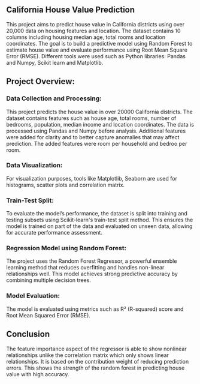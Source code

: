 ## California House Value Prediction
This project aims to predict house value in California districts using over 20,000 data on housing features and location. The dataset contains 10 columns including housing median age, total rooms and location coordinates. The goal is to build a predictive model using Random Forest to estimate house value and evaluate performance using Root Mean Square Error (RMSE). Different tools were used such as Python libraries: Pandas and Numpy, Scikit learn and Matplotlib.

## Project Overview:

### Data Collection and Processing:
This project predicts the house value in over 20000 California districts. The dataset contains features such as house age, total rooms, number of bedrooms, population, median income and location coordinates. The data is processed using Pandas and Numpy before analysis. Additional features were added for clarity and to better capture anomalies that may affect prediction. The added features were room per household and bedroo per room. 

### Data Visualization:
For visualization purposes, tools like Matplotlib, Seaborn are used for histograms, scatter plots and correlation matrix.

### Train-Test Split:
To evaluate the model’s performance, the dataset is split into training and testing subsets using Scikit-learn's train-test split method. This ensures the model is trained on part of the data and evaluated on unseen data, allowing for accurate performance assessment.

### Regression Model using Random Forest:
The project uses the Random Forest Regressor, a powerful ensemble learning method that reduces overfitting and handles non-linear relationships well. This model achieves strong predictive accuracy by combining multiple decision trees.

### Model Evaluation:
The model is evaluated using metrics such as R² (R-squared) score and Root Mean Squared Error (RMSE).

## Conclusion
The feature importance aspect of the regressor is able to show nonlinear relationships unlike the correlation matrix which only shows linear relationships. It is based on the contribution weight of reducing prediction errors. This shows the strength of the random forest in predicting house value with high accuracy.


 
